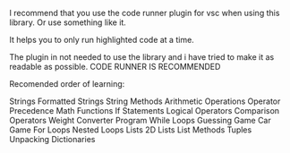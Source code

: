 I recommend that you use the code runner plugin for vsc when using this library. Or use something like it.

It helps you to only run highlighted code at a time.

The plugin in not needed to use the library and i have tried to make it as readable as possible.
CODE RUNNER IS RECOMMENDED

Recomended order of learning:



Strings
Formatted Strings
String Methods
Arithmetic Operations
Operator Precedence
Math Functions
If Statements
Logical Operators
Comparison Operators
Weight Converter Program
While Loops
Guessing Game
Car Game
For Loops
Nested Loops
Lists
2D Lists
List Methods
Tuples
Unpacking
Dictionaries
